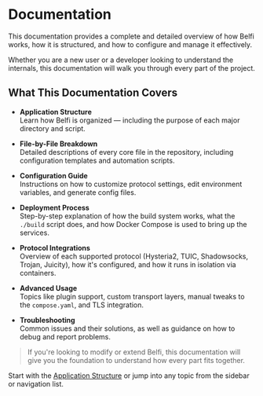 # Documentation

This documentation provides a complete and detailed overview of how Belfi works, how it is structured, and how to configure and manage it effectively.

Whether you are a new user or a developer looking to understand the internals, this documentation will walk you through every part of the project.

## What This Documentation Covers

- **Application Structure**  
  Learn how Belfi is organized — including the purpose of each major directory and script.

- **File-by-File Breakdown**  
  Detailed descriptions of every core file in the repository, including configuration templates and automation scripts.

- **Configuration Guide**  
  Instructions on how to customize protocol settings, edit environment variables, and generate config files.

- **Deployment Process**  
  Step-by-step explanation of how the build system works, what the `./build` script does, and how Docker Compose is used to bring up the services.

- **Protocol Integrations**  
  Overview of each supported protocol (Hysteria2, TUIC, Shadowsocks, Trojan, Juicity), how it's configured, and how it runs in isolation via containers.

- **Advanced Usage**  
  Topics like plugin support, custom transport layers, manual tweaks to the `compose.yaml`, and TLS integration.

- **Troubleshooting**  
  Common issues and their solutions, as well as guidance on how to debug and report problems.

> If you're looking to modify or extend Belfi, this documentation will give you the foundation to understand how every part fits together.

Start with the [Application Structure](./structure.md) or jump into any topic from the sidebar or navigation list.
